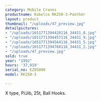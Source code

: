 ```yaml
---
category: Mobile Cranes
productname: Kobelco RK250-3-Panther
layout: product
thumbnail: "/uploads/47_preview.jpg"
detailpictures:
- "/uploads/1651771394428116_34431_8.jpg"
- "/uploads/1651771394457116_34431_9.jpg"
- "/uploads/1651771394564116_34431_5.jpg"
- "/uploads/1651771394768116_34431_2.jpg"
- "/uploads/47_preview.jpg"
sold: true
year: "1992"
hours: '37,919'
serial_no: EZ05090
model: RK250-3

---
```

X type, P/Jib, 25t, Ball Hooks.